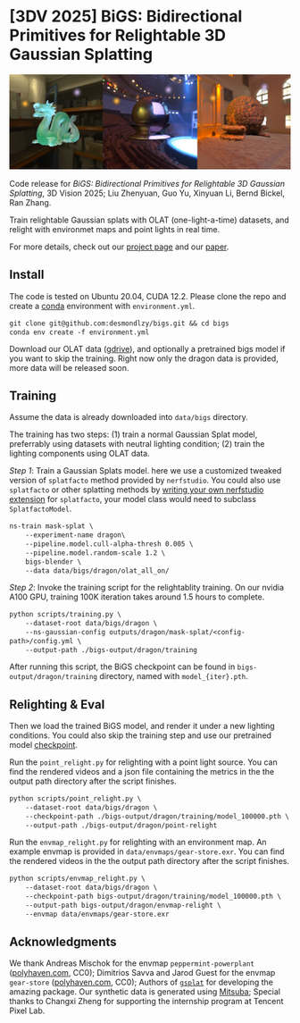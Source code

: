 # [3DV 2025] BiGS: Bidirectional Primitives for Relightable 3D Gaussian Splatting

![Teaser Image](./assets/teaser.jpg)

Code release for _BiGS: Bidirectional Primitives for Relightable 3D Gaussian Splatting_, 3D Vision 2025; Liu Zhenyuan, Guo Yu, Xinyuan Li, Bernd Bickel, Ran Zhang.

Train relightable Gaussian splats with OLAT (one-light-a-time) datasets, and relight with environmet maps and point lights in real time.

For more details, check out our [project page](https://desmondlzy.me/publications/bigs/) and our [paper](https://www.arxiv.org/abs/2408.13370).

## Install

The code is tested on Ubuntu 20.04, CUDA 12.2. Please clone the repo and create a [conda](https://docs.anaconda.com/miniconda/) environment with `environment.yml`. 

```shell
git clone git@github.com:desmondlzy/bigs.git && cd bigs
conda env create -f environment.yml
```

Download our OLAT data ([gdrive](https://drive.google.com/drive/folders/1CqgkRld2jSwTIzUE42cPAacsGFFIP_oo?usp=drive_link)), and optionally a pretrained bigs model if you want to skip the training.
Right now only the dragon data is provided, more data will be released soon.

## Training

Assume the data is already downloaded into `data/bigs` directory.

The training has two steps: (1) train a normal Gaussian Splat model, preferrably using datasets with neutral lighting condition; (2) train the lighting components using OLAT data.

_Step 1_: Train a Gaussian Splats model. 
here we use a customized tweaked version of `splatfacto` method provided by `nerfstudio`.
You could also use `splatfacto` or other splatting methods by [writing your own nerfstudio extension](https://docs.nerf.studio/developer_guides/new_methods.html) for `splatfacto`, your model class would need to subclass `SplatfactoModel`.

```shell
ns-train mask-splat \
    --experiment-name dragon\
    --pipeline.model.cull-alpha-thresh 0.005 \
	--pipeline.model.random-scale 1.2 \
	bigs-blender \
	--data data/bigs/dragon/olat_all_on/
```

_Step 2_: Invoke the training script for the relightablity training. On our nvidia A100 GPU, training 100K iteration takes around 1.5 hours to complete.

```shell
python scripts/training.py \
    --dataset-root data/bigs/dragon \
	--ns-gaussian-config outputs/dragon/mask-splat/<config-path>/config.yml \
	--output-path ./bigs-output/dragon/training
```

After running this script, the BiGS checkpoint can be found in `bigs-output/dragon/training` directory, named with `model_{iter}.pth`.

## Relighting & Eval

Then we load the trained BiGS model, and render it under a new lighting conditions.
You could also skip the training step and use our pretrained model [checkpoint](https://drive.google.com/drive/folders/1CqgkRld2jSwTIzUE42cPAacsGFFIP_oo?usp=drive_link).

Run the `point_relight.py` for relighting with a point light source.
You can find the rendered videos and a json file containing the metrics in the the output path directory after the script finishes.
```shell
python scripts/point_relight.py \
	--dataset-root data/bigs/dragon \
	--checkpoint-path ./bigs-output/dragon/training/model_100000.pth \
	--output-path ./bigs-output/dragon/point-relight
```

Run the `envmap_relight.py` for relighting with an environment map. An example envmap is provided in `data/envmaps/gear-store.exr`.
You can find the rendered videos in the the output path directory after the script finishes.
```shell
python scripts/envmap_relight.py \
    --dataset-root data/bigs/dragon \
	--checkpoint-path bigs-output/dragon/training/model_100000.pth \
	--output-path bigs-output/dragon/envmap-relight \
	--envmap data/envmaps/gear-store.exr
```

## Acknowledgments

We thank Andreas Mischok for the envmap `peppermint-powerplant` ([polyhaven.com](https://polyhaven.com/a/peppermint_powerplant_2), CC0);
Dimitrios Savva and Jarod Guest for the envmap `gear-store` ([polyhaven.com](https://polyhaven.com/a/gear_store), CC0);
Authors of [`gsplat`](https://github.com/nerfstudio-project/gsplat) for developing the amazing package.
Our synthetic data is generated using [Mitsuba](https://mitsuba.readthedocs.io/en/stable/);
Special thanks to Changxi Zheng for supporting the internship program at Tencent Pixel Lab.